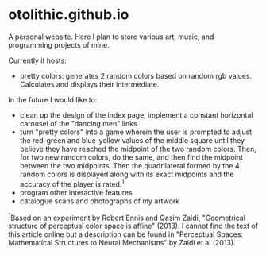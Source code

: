 # otolithic.github.io
A personal website. Here I plan to store various art, music, and programming projects of mine.

Currently it hosts:  
* pretty colors: generates 2 random colors based on random rgb values. Calculates and displays their intermediate.

In the future I would like to:
* clean up the design of the index page, implement a constant horizontal carousel of the "dancing men" links
* turn "pretty colors" into a game wherein the user is prompted to adjust the red-green and blue-yellow values of the middle square until they believe they have reached the midpoint of the two random colors. Then, for two new random colors, do the same, and then find the midpoint between the two midpoints. Then the quadrilateral formed by the 4 random colors is displayed along with its exact midpoints and the accuracy of the player is rated.<sup>1</sup>
* program other interactive features
* catalogue scans and photographs of my artwork


<sup>1</sup>Based on an experiment by Robert Ennis and Qasim Zaidi, "Geometrical structure of perceptual color space is affine" (2013). I cannot find the text of this article online but a description can be found in "Perceptual Spaces: Mathematical Structures to Neural Mechanisms" by Zaidi et al (2013).
